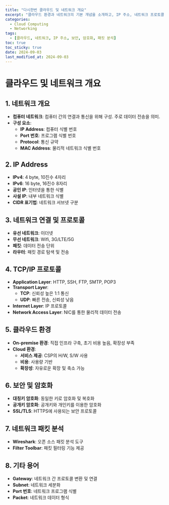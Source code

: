```yaml
---
title: "다시한번 클라우드 및 네트워크 개요"
excerpt: "클라우드 환경과 네트워크의 기본 개념을 소개하고, IP 주소, 네트워크 프로토콜, 보안 및 암호화, 네트워크 패킷 분석 등 주요 내용을 정리한 포스트입니다."
categories:
  - Cloud Computing
  - Networking
tags:
  - [클라우드, 네트워크, IP 주소, 보안, 암호화, 패킷 분석]
toc: true
toc_sticky: true
date: 2024-09-03
last_modified_at: 2024-09-03
---
```


# 클라우드 및 네트워크 개요

## 1. 네트워크 개요

- **컴퓨터 네트워크**: 컴퓨터 간의 연결과 통신을 위해 구성. 주로 데이터 전송을 의미.
- **구성 요소**:
  - **IP Address**: 컴퓨터 식별 번호
  - **Port 번호**: 프로그램 식별 번호
  - **Protocol**: 통신 규약
  - **MAC Address**: 물리적 네트워크 식별 번호

## 2. IP Address

- **IPv4**: 4 byte, 10진수 4자리
- **IPv6**: 16 byte, 16진수 8자리
- **공인 IP**: 인터넷을 통한 식별
- **사설 IP**: 내부 네트워크 식별
- **CIDR 표기법**: 네트워크 서브넷 구분

## 3. 네트워크 연결 및 프로토콜

- **유선 네트워크**: 이더넷
- **무선 네트워크**: Wifi, 3G/LTE/5G
- **패킷**: 데이터 전송 단위
- **라우터**: 패킷 경로 탐색 및 전송

## 4. TCP/IP 프로토콜

- **Application Layer**: HTTP, SSH, FTP, SMTP, POP3
- **Transport Layer**:
  - **TCP**: 신뢰성 높은 1:1 통신
  - **UDP**: 빠른 전송, 신뢰성 낮음
- **Internet Layer**: IP 프로토콜
- **Network Access Layer**: NIC를 통한 물리적 데이터 전송

## 5. 클라우드 환경

- **On-premise 환경**: 직접 인프라 구축, 초기 비용 높음, 확장성 부족
- **Cloud 환경**:
  - **서비스 제공**: CSP의 H/W, S/W 사용
  - **비용**: 사용량 기반
  - **확장성**: 자유로운 확장 및 축소 가능

## 6. 보안 및 암호화

- **대칭키 암호화**: 동일한 키로 암호화 및 복호화
- **공개키 암호화**: 공개키와 개인키를 이용한 암호화
- **SSL/TLS**: HTTPS에 사용되는 보안 프로토콜

## 7. 네트워크 패킷 분석

- **Wireshark**: 오픈 소스 패킷 분석 도구
- **Filter Toolbar**: 패킷 필터링 기능 제공

## 8. 기타 용어

- **Gateway**: 네트워크 간 프로토콜 변환 및 연결
- **Subnet**: 네트워크 세분화
- **Port 번호**: 네트워크 프로그램 식별
- **Packet**: 네트워크 데이터 형식
